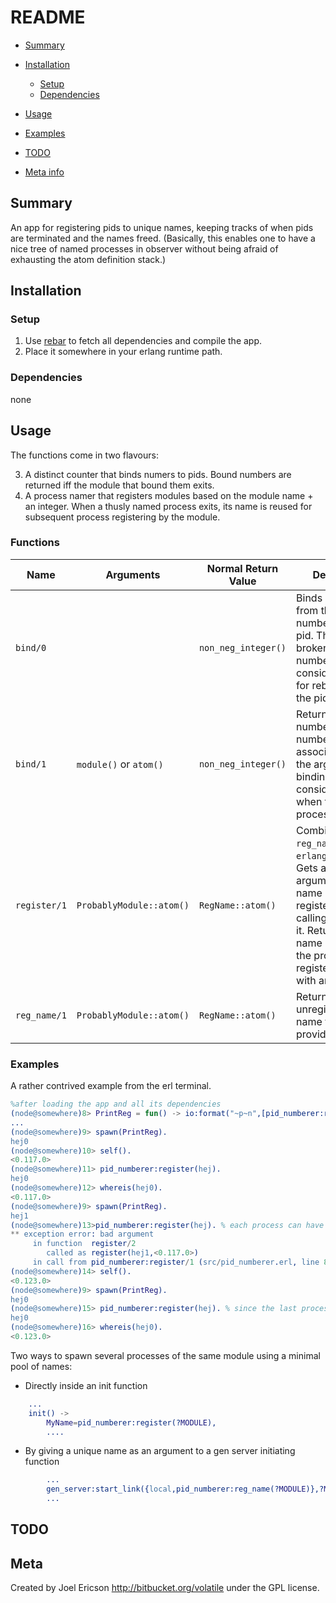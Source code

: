 # README

* [Summary](pid_numberer#markdown-header-summary)
* [Installation](pid_numberer#markdown-header-installation)
    * [Setup](pid_numberer#markdown-header-setup)
    * [Dependencies](pid_numberer#markdown-header-dependencies)
* [Usage](pid_numberer#markdown-header-usage)

* [Examples](pid_numberer#markdown-header-examples)
* [TODO](pid_numberer#markdown-header-todo)
* [Meta info](pid_numberer#markdown-header-meta)

## Summary

An app for registering pids to unique names, keeping tracks of when pids are terminated and the names freed. (Basically, this enables one to have a nice tree of named processes in observer without being afraid of exhausting the atom definition stack.)

## Installation

### Setup
1. Use [rebar][] to fetch all dependencies and compile the app.
1. Place it somewhere in your erlang runtime path.

### Dependencies

none

[rebar]: https://github.com/basho/rebar "An erlang repository/dependency handler"

## Usage

The functions come in two flavours: 

3. A distinct counter that binds numers to pids. Bound numbers are returned iff the module that bound them exits.
7. A process namer that registers modules based on the module name + an integer. When a thusly named process exits, its name is reused for subsequent process registering by the module.

### Functions

Name | Arguments | Normal Return Value | Description
-- | -- | -- | --
`bind/0` | | `non_neg_integer()` | Binds a number from the generic number pool to the pid. The bind is broken and the number considered free for rebinding when the pid terminates.
`bind/1` | `module()` or `atom()` | `non_neg_integer()` | Returns a new number from the number pool associated with the argument. Any bindings are considered freed when the calling process exits.
`register/1` | `ProbablyModule::atom()` | `RegName::atom()` |Combines `reg_name/1` with `erlang:register/2`; Gets a new argument-specific name and registers the calling process to it. Returns the name under which the process was registered, or exits with an error.
`reg_name/1` | `ProbablyModule::atom()` | `RegName::atom()` |Returns a unique, unregistered, name for the atom provided. 

### Examples

A rather contrived example from the erl terminal.

```erlang
%after loading the app and all its dependencies
(node@somewhere)8> PrintReg = fun() -> io:format("~p~n",[pid_numberer:register(hej)]) end. % A function that registers itself using pid_numberer,prints its registered name and then exits, freeing up the registered name again.
...
(node@somewhere)9> spawn(PrintReg).
hej0
(node@somewhere)10> self().
<0.117.0>
(node@somewhere)11> pid_numberer:register(hej).
hej0
(node@somewhere)12> whereis(hej0).
<0.117.0>
(node@somewhere)9> spawn(PrintReg).
hej1
(node@somewhere)13>pid_numberer:register(hej). % each process can have only one name registered.
** exception error: bad argument
     in function  register/2
        called as register(hej1,<0.117.0>)
     in call from pid_numberer:register/1 (src/pid_numberer.erl, line 89)
(node@somewhere)14> self().
<0.123.0>
(node@somewhere)9> spawn(PrintReg).
hej0
(node@somewhere)15> pid_numberer:register(hej). % since the last process died, hej0 is now free again.
hej0
(node@somewhere)16> whereis(hej0).
<0.123.0>

```

Two ways to spawn several processes of the same module using a minimal pool of names:

* Directly inside an init function

```erlang
    ...
    init() ->
        MyName=pid_numberer:register(?MODULE),
        ....

```

* By giving a unique name as an argument to a gen server initiating function

```erlang
        ...
        gen_server:start_link({local,pid_numberer:reg_name(?MODULE)},?MODULE,StartArgs,Opts),
        ...
```

## TODO

## Meta

Created by Joel Ericson <http://bitbucket.org/volatile> under the GPL license.